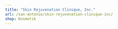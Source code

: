 ```yaml
---
title: "Skin Rejuvenation Clinique, Inc."
url: /san-antonio/skin-rejuvenation-clinique-inc/
shop: Kosmetik
---
```

